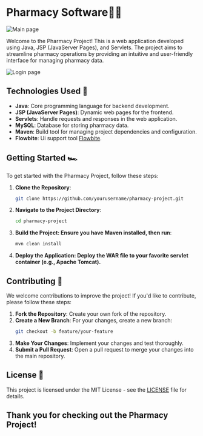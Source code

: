 # Pharmacy Software🧑‍⚕️

![Main page](https://github.com/user-attachments/assets/fa6c1bf7-51d0-4be3-bab3-070f0383d503)

Welcome to the Pharmacy Project! This is a web application developed using Java, JSP (JavaServer Pages), and Servlets. The project aims to streamline pharmacy operations by providing an intuitive and user-friendly interface for managing pharmacy data.

![Login page](https://github.com/user-attachments/assets/a3ac42c4-1a02-451a-830e-f1a75c7346e4)

## Technologies Used 🚀

- **Java**: Core programming language for backend development.
- **JSP (JavaServer Pages)**: Dynamic web pages for the frontend.
- **Servlets**: Handle requests and responses in the web application.
- **MySQL**: Database for storing pharmacy data.
- **Maven**: Build tool for managing project dependencies and configuration.
- **Flowbite**: Ui support tool [Flowbite](https://flowbite.com/).


## Getting Started 🏎️

To get started with the Pharmacy Project, follow these steps:

1. **Clone the Repository**:
   ```bash
   git clone https://github.com/yourusername/pharmacy-project.git
2. **Navigate to the Project Directory**:
   ```bash
   cd pharmacy-project
3. **Build the Project: Ensure you have Maven installed, then run**:
   ```bash
   mvn clean install
4. **Deploy the Application: Deploy the WAR file to your favorite servlet container (e.g., Apache Tomcat).**

   
## Contributing 🤚

We welcome contributions to improve the project! If you'd like to contribute, please follow these steps:

1. **Fork the Repository**: Create your own fork of the repository.
2. **Create a New Branch**: For your changes, create a new branch:
   ```bash
   git checkout -b feature/your-feature
3. **Make Your Changes**: Implement your changes and test thoroughly.
4. **Submit a Pull Request**: Open a pull request to merge your changes into the main repository.

## License 🪪

This project is licensed under the MIT License - see the [LICENSE](LICENSE) file for details.

## Thank you for checking out the Pharmacy Project! 

